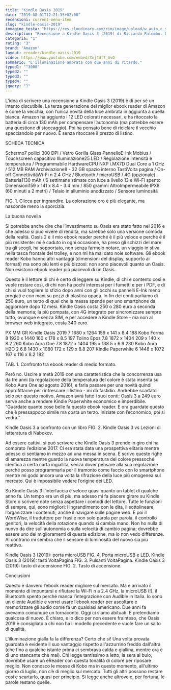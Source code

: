 ```yaml
---
title: "Kindle Oasis 2019"
date: "2019-08-01T12:21:35+02:00"
recensioni: current-menu-item
slug: "kindle-oasis-2019"
immagine_testa: "https://res.cloudinary.com/rim/image/upload/w_auto,c_scale,q_auto,f_auto/v1564588882/recensioni/kindle-oasis-3-2019.jpg"
description: "Recensione a Kindle Oasis 3 (2019) di Riccardo Palombo. L'ebook reader di Amazon è rinnovato con la luce ambrata."
categoria: "1"
rating: "3"
brand: "Amazon"
layout: ereader/kindle-oasis-2019
video: https://www.youtube.com/embed/Xnj4df7_AvQ
sommario: "L'illuminazione ambrata con due anni di ritardo."
typed1: "^3000"
typed2: ""
typed3: ""
typed4: ""
jquery: "1"
---
```

L’idea di scrivere una recensione a Kindle Oasis 3 (2019) è di per sé un intento discutibile. La terza generazione del miglior ebook reader di Amazon è come la vecchia, con l’unica novità della luce ambrata in aggiunta a quella bianca. Amazon ha aggiunto i 12 LED colorati necessari, e ha ritoccato la batteria di circa 130 mAh per compensare l’autonomia (ma potrebbe essere una questione di stoccaggio). Poi ha pensato bene di riciclare il vecchio spacciandolo per nuovo. E senza ritoccare il prezzo di listino.

SCHEDA TECNICA

Schermo7 pollici 300 DPI / Vetro Gorilla Glass PannelloE-Ink Mobius / Touchscreen capacitivo Illuminazione25 LED / Regolazione intensità e temperatura / Programmabile HardwareCPU NXP i.MX7D Dual Core a 1 GHz / 512 MB RAM Archiviazione8 - 32 GB spazio interno TastiVolta pagina / On-off ConnettivitàWi-Fi n 2.4 GHz / Bluetooth / microUSB / 4G (opzionale) Batteria1130 mAh / 6 settimane stimate con luce a livello 13 e Wi-Fi spento Dimensioni159 x 141 x 8.4 - 3.4 mm / 850 grammi AltroImpermeabile IPX8 (60 minuti a 2 metri) / Telaio in alluminio anodizzato / Sensore luminosità


FIG. 1. Clicca per ingrandire.
La colorazione oro è più elegante, ma nasconde meno la sporcizia.

La buona novella

Si potrebbe anche dire che l’investimento su Oasis era stato fatto nel 2016 e che adesso si può vivere di rendita, ma sarebbe solo una versione comoda della realtà. Oasis 2 è il mio ebook reader perché è il più veloce e perché è il più resistente: mi è caduto in ogni occasione, ha preso gli schizzi del mare tra gli scogli, ha sopportato, non senza farmelo notare, un viaggio in stiva nella tasca frontale del trolley, e non mi ha mai dato noie software. Gli ebook reader Kobo hanno altri vantaggi (dimensioni del display, supporto ai formati) ma sono più lenti e più bizzosi: non sono piacevoli quanto un Oasis. Non esistono ebook reader più piacevoli di un Oasis.

Questo è il lettore di chi è certo di leggere su Kindle, di chi è contento così e vuole restare così, di chi non ha pochi interessi per i fumetti e per i PDF, e di chi si vuol togliere lo sfizio dopo anni con gli occhi su pannelli E-Ink meno pregiati e con mani su pezzi di plastica opaca. In fin dei conti parliamo di 250 euro, un terzo di quel che la massa spende per uno smartphone da aggiornare dopo 12 mesi. Kindle Oasis costa 250 o 280 euro a seconda della memoria; la più pompata, con 4G integrato per sincronizzare sempre tutto, ovunque e senza SIM, e per accedere a Kindle Store - ma non al browser web integrato, costa 340 euro.

PX	MM	GR
Kindle Oasis 2019	7	1680 x 1264	159 x 141 x 8.4	188
Kobo Forma	8	1920 x 1440	160 x 178 x 8.5	197
Tolino Epos	7.8	1872 x 1404	209 x 140 x 8.2	260
Kobo Aura One	7.8	1872 x 1404	195 x 138.5 x 6.9	230
Kobo Aura H2O 2	6.8	1430 x 1080	172 x 129 x 8.8	207
Kindle Paperwhite	6	1448 x 1072	167 x 116 x 8.2	182

TAB. 1. Confronto tra ebook reader di medio formato.

Però no. Uscire a metà 2019 con una caratteristica che la concorrenza usa da tre anni (la regolazione della temperatura del colore è stata inserita su Kobo Aura One ad agosto 2016), e farla passare per una novità quindi approfittarne per rinfrescare il listino - mi dà fastidio. Andrebbe scartato solo per questo motivo. Amazon avrà fatto i suoi conti; Oasis 3 a 249 euro serve anche a rendere Kindle Paperwhite economico e imperdibile. “Guardate quante cose belle fa questo ebook reader. E ora guardate questo che è pressappoco simile ma costa un terzo. Iniziate con l’economico, poi si vedrà.”.

Kindle Oasis 3 a confronto con un libro
FIG. 2. Kindle Oasis 3 vs Lezioni di letteratura di Nabokov.

Ad essere cattivi, si può scrivere che Kindle Oasis 3 prende in giro chi ha comprato l’edizione 2017. Ci era stata data una prospettiva elitaria mentre adesso ci sentiamo in mezzo ad una messa in scena. E scrivo queste righe di amarezza mentre guardo la nuova temperatura del colore pressoché identica a certa carta ingiallita, senza dover pensare alla sua regolazione perché posso programmarla per il tramonto come faccio con lo smartphone mentre mi godo ancora una volta la rifrazione della luce più omogenea sul mercato. Qui è impossibile vedere l’origine dei LED.

Su Kindle Oasis 3 l’interfaccia è veloce quasi quanto un tablet di qualche anno fa. Un tempo era un di più, ma adesso mi fa piacere girare su Kindle Store o scrivere note senza aspettare i comodi del lettore. Tutte le funzioni di sempre, qui, sono migliori: l’ingrandimento con le dita, il sottolineare, l’organizzare i contenuti, anche il navigare sulle pagine web. E poi il WordWise, il traduttore per frasi e non solo parola per parola, il controllo genitori, la velocità della rotazione quando si cambia mano. Non ho nulla di nuovo da dire sull'autonomia o sulla velocità di cambio pagina; dovrebbe essere uno dei miglioramenti di questa edizione, ma io non vedo differenze. Al contrario mi sembra che il sensore di luminosità del nuovo sia più reattivo.

Kindle Oasis 3 (2019): porta microUSB
FIG. 4. Porta microUSB e LED.
Kindle Oasis 3 (2019): tasti VoltaPagina
FIG. 3. Pulsanti VoltaPagina.
Kindle Oasis 3 (2019): tasto di accensione
FIG. 2. Tasto di accensione.

Conclusioni

Questo è davvero l’ebook reader migliore sul mercato. Ma è arrivato il momento di impuntarsi e rifiutare la Wi-Fi n a 2.4 GHz, la microUSB (!), il Bluetooth spento perché manca l’integrazione con Audible in Italia. Io sono un cliente Audible e vorrei usare l’ebook reader per ascoltare e memorizzare gli audio come fa un qualsiasi americano. Due anni fa avevamo comunque un tornaconto. Oggi ci siamo abituati. E pretendiamo qualcosa di nuovo. È chiaro, e lo dico per non essere frainteso, che Oasis 2019 è consigliato a chi non ha il modello precedente e vuole fare un salto di qualità.

L'illuminazione gialla fa la differenza? Certo che sì! Una volta provata guardata è evidente il suo vantaggio rispetto all'azzurrino freddo dall'altra (che fino a qualche istante prima ci sembrava calda e giallina, mentre ora è di uno stancante che mai). Chi legge tantissimo a letto, la sera al buio, dovrebbe usare un eReader con questa tonalità di colore per riposare meglio. Non conosco le mosse di Kobo ma in questo momento, all'ultimo giorno di luglio, non c’è di meglio sul mercato. Tutti gli altri possono restare così e scartarlo, quasi per principio. Si legge anche altrove e, per fortuna, le parole restano quelle.